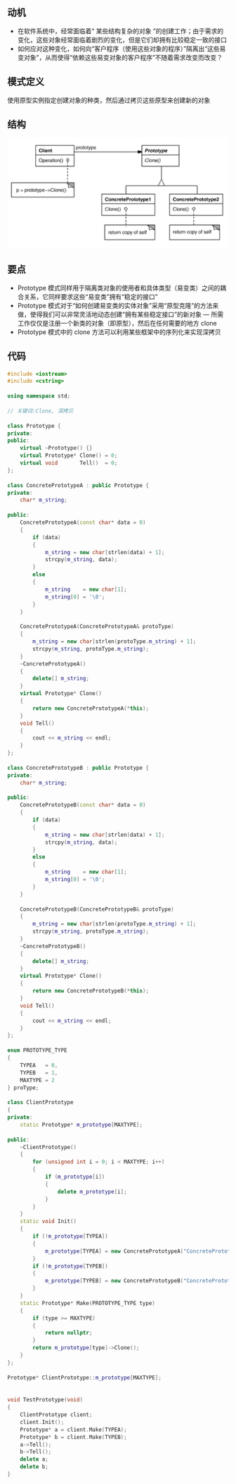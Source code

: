 ## 动机
* 在软件系统中，经常面临着“ 某些结构复杂的对象 ”的创建工作；由于需求的变化，这些对象经常面临着剧烈的变化，但是它们却拥有比较稳定一致的接口
* 如何应对这种变化，如何向“客户程序（使用这些对象的程序）”隔离出“这些易变对象”，从而使得“依赖这些易变对象的客户程序”不随着需求改变而改变？

## 模式定义
使用原型实例指定创建对象的种类，然后通过拷贝这些原型来创建新的对象

## 结构

![在这里插入图片描述](./pics/%E5%8E%9F%E5%9E%8B%E6%A8%A1%E5%BC%8F.jpeg)


## 要点
* Prototype 模式同样用于隔离类对象的使用者和具体类型（易变类）之间的耦合关系，它同样要求这些“易变类”拥有“稳定的接口”
* Prototype 模式对于“如何创建易变类的实体对象”采用“原型克隆”的方法来做，使得我们可以非常灵活地动态创建“拥有某些稳定接口”的新对象 — 所需工作仅仅是注册一个新类的对象（即原型），然后在任何需要的地方 clone
* Prototype 模式中的 clone 方法可以利用某些框架中的序列化来实现深拷贝

## 代码

```cpp
#include <iostream>
#include <cstring>

using namespace std;

// 关键词:Clone, 深拷贝

class Prototype {
private:
public:
    virtual ~Prototype() {}
    virtual Prototype* Clone() = 0;
    virtual void       Tell()  = 0;
};

class ConcretePrototypeA : public Prototype {
private:
    char* m_string;

public:
    ConcretePrototypeA(const char* data = 0)
    {
        if (data)
        {
            m_string = new char[strlen(data) + 1];
            strcpy(m_string, data);
        }
        else
        {
            m_string    = new char[1];
            m_string[0] = '\0';
        }
    }

    ConcretePrototypeA(ConcretePrototypeA& protoType)
    {
        m_string = new char[strlen(protoType.m_string) + 1];
        strcpy(m_string, protoType.m_string);
    }
    ~ConcretePrototypeA()
    {
        delete[] m_string;
    }
    virtual Prototype* Clone()
    {
        return new ConcretePrototypeA(*this);
    }
    void Tell()
    {
        cout << m_string << endl;
    }
};

class ConcretePrototypeB : public Prototype {
private:
    char* m_string;

public:
    ConcretePrototypeB(const char* data = 0)
    {
        if (data)
        {
            m_string = new char[strlen(data) + 1];
            strcpy(m_string, data);
        }
        else
        {
            m_string    = new char[1];
            m_string[0] = '\0';
        }
    }

    ConcretePrototypeB(ConcretePrototypeB& protoType)
    {
        m_string = new char[strlen(protoType.m_string) + 1];
        strcpy(m_string, protoType.m_string);
    }
    ~ConcretePrototypeB()
    {
        delete[] m_string;
    }
    virtual Prototype* Clone()
    {
        return new ConcretePrototypeB(*this);
    }
    void Tell()
    {
        cout << m_string << endl;
    }
};

enum PROTOTYPE_TYPE
{
    TYPEA   = 0,
    TYPEB   = 1,
    MAXTYPE = 2
} proType;

class ClientPrototype
{
private:
    static Prototype* m_prototype[MAXTYPE];

public:
    ~ClientPrototype()
    {
        for (unsigned int i = 0; i < MAXTYPE; i++)
        {
            if (m_prototype[i])
            {
                delete m_prototype[i];
            }
        }
    }
    static void Init()
    {
        if (!m_prototype[TYPEA])
        {
            m_prototype[TYPEA] = new ConcretePrototypeA("ConcretePrototypeA");
        }
        if (!m_prototype[TYPEB])
        {
            m_prototype[TYPEB] = new ConcretePrototypeB("ConcretePrototypeB");
        }
    }
    static Prototype* Make(PROTOTYPE_TYPE type)
    {
        if (type >= MAXTYPE)
        {
            return nullptr;
        }
        return m_prototype[type]->Clone();
    }
};

Prototype* ClientPrototype::m_prototype[MAXTYPE];


void TestPrototype(void)
{
    ClientPrototype client;
    client.Init();
    Prototype* a = client.Make(TYPEA);
    Prototype* b = client.Make(TYPEB);
    a->Tell();
    b->Tell();
    delete a;
    delete b;
}
```